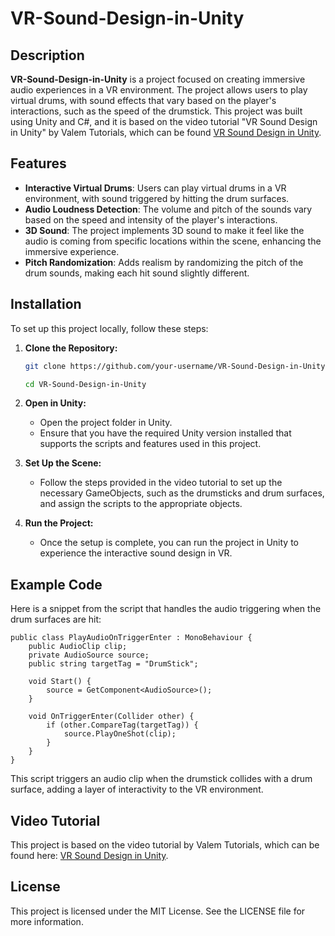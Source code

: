 # VR-Sound-Design-in-Unity

## Description
**VR-Sound-Design-in-Unity** is a project focused on creating immersive audio experiences in a VR environment. The project allows users to play virtual drums, with sound effects that vary based on the player's interactions, such as the speed of the drumstick. This project was built using Unity and C#, and it is based on the video tutorial "VR Sound Design in Unity" by Valem Tutorials, which can be found [VR Sound Design in Unity](https://www.youtube.com/watch?v=sCObQSNRqN4).

## Features
- **Interactive Virtual Drums**: Users can play virtual drums in a VR environment, with sound triggered by hitting the drum surfaces.
- **Audio Loudness Detection**: The volume and pitch of the sounds vary based on the speed and intensity of the player's interactions.
- **3D Sound**: The project implements 3D sound to make it feel like the audio is coming from specific locations within the scene, enhancing the immersive experience.
- **Pitch Randomization**: Adds realism by randomizing the pitch of the drum sounds, making each hit sound slightly different.

## Installation
To set up this project locally, follow these steps:

1. **Clone the Repository:**
   ```bash
   git clone https://github.com/your-username/VR-Sound-Design-in-Unity.git

   cd VR-Sound-Design-in-Unity

2. **Open in Unity:**

    - Open the project folder in Unity.
    - Ensure that you have the required Unity version installed that supports the scripts and features used in this project.

3. **Set Up the Scene:**

    - Follow the steps provided in the video tutorial to set up the necessary GameObjects, such as the drumsticks and drum surfaces, and assign the scripts to the appropriate objects.

4. **Run the Project:**

    - Once the setup is complete, you can run the project in Unity to experience the interactive sound design in VR.

## Example Code

Here is a snippet from the script that handles the audio triggering when the drum surfaces are hit:

    public class PlayAudioOnTriggerEnter : MonoBehaviour {
        public AudioClip clip;
        private AudioSource source;
        public string targetTag = "DrumStick";

        void Start() {
            source = GetComponent<AudioSource>();
        }

        void OnTriggerEnter(Collider other) {
            if (other.CompareTag(targetTag)) {
                source.PlayOneShot(clip);
            }
        }
    }

This script triggers an audio clip when the drumstick collides with a drum surface, adding a layer of interactivity to the VR environment.

## Video Tutorial
This project is based on the video tutorial by Valem Tutorials, which can be found here: [VR Sound Design in Unity](https://www.youtube.com/watch?v=sCObQSNRqN4).

## License
This project is licensed under the MIT License. See the LICENSE file for more information.
